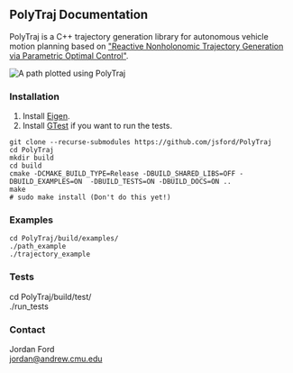 ## PolyTraj Documentation
PolyTraj is a C++ trajectory generation library for autonomous vehicle motion planning based on ["Reactive Nonholonomic Trajectory Generation via Parametric Optimal Control"](http://frc.ri.cmu.edu/~alonzo/pubs/papers/ijrr02TrajGen.pdf).

![A path plotted using PolyTraj]('figures/example.png')

### Installation
1. Install [Eigen](https://eigen.tuxfamily.org/dox/GettingStarted.html).
2. Install [GTest](https://github.com/google/googletest) if you want to run the tests.

```
git clone --recurse-submodules https://github.com/jsford/PolyTraj
cd PolyTraj
mkdir build
cd build
cmake -DCMAKE_BUILD_TYPE=Release -DBUILD_SHARED_LIBS=OFF -DBUILD_EXAMPLES=ON  -DBUILD_TESTS=ON -DBUILD_DOCS=ON ..
make
# sudo make install (Don't do this yet!)
```

### Examples

```
cd PolyTraj/build/examples/
./path_example
./trajectory_example
```

### Tests
cd PolyTraj/build/test/<br>
./run_tests

### Contact
Jordan Ford<br>
[jordan@andrew.cmu.edu](mailto:jordan@andrew.cmu.edu)<br>


